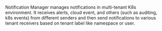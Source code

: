 Notification Manager manages notifications in multi-tenant K8s environment. It receives alerts, cloud event, and others (such as auditing, k8s events) from different senders and then send notifications to various tenant receivers based on tenant label like namespace or user.